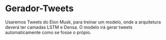 # Gerador-Tweets
Usaremos Tweets do Elon Musk, para treinar um modelo, onde a arquitetura deverá ter camadas LSTM e  Densa. O modelo irá gerar tweets automaticamente como se fosse o própio.

